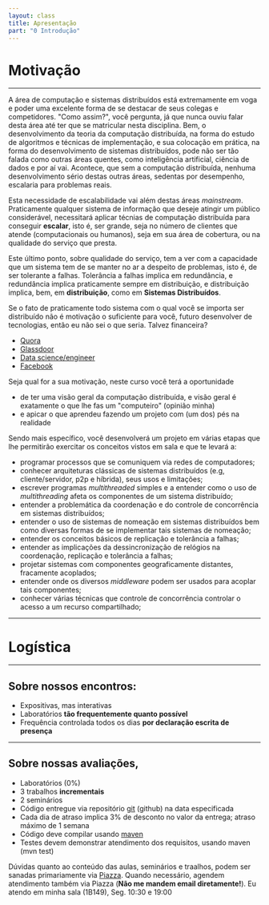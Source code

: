 ```yaml
---
layout: class
title: Apresentação
part: "0 Introdução"
---
```



# Motivação

---

A área de computação e sistemas distribuídos está extremamente em voga e poder uma excelente forma de se destacar de seus colegas e competidores. 
"Como assim?", você pergunta, já que nunca ouviu falar desta área até ter que se matricular nesta disciplina. 
Bem, o desenvolvimento da teoria da computação distribuída, na forma do estudo de algoritmos e técnicas de implementação, e sua colocação em prática, na forma do desenvolvimento de sistemas distribuídos, pode não ser tão falada como outras áreas quentes, como inteligência artificial, ciência de dados e por aí vai.
Acontece, que sem a computação distribuída, nenhuma desenvolvimento sério destas outras áreas, sedentas por desempenho, escalaria para problemas reais.

Esta necessidade de escalabilidade vai além destas áreas *mainstream*. Praticamente qualquer sistema de informação que deseje atingir um público considerável, necessitará aplicar técnias de computação distribuída para conseguir **escalar**, isto é, ser grande, seja no número de clientes que atende (computacionais ou humanos), seja em sua área de cobertura, ou na qualidade do serviço que presta.

Este último ponto, sobre qualidade do serviço, tem a ver com a capacidade que um sistema tem de se manter no ar a despeito de problemas, isto é, de ser tolerante a falhas. Tolerância a falhas implica em redundância, e redundância implica praticamente sempre em distribuição, e distribuição implica, bem, em **distribuição**, como em **Sistemas Distribuídos**.

Se o fato de praticamente todo sistema com o qual você se importa ser distribuído não é motivação o suficiente para você, futuro desenvolver de tecnologias, então eu não sei o que seria. Talvez financeira?

* [Quora](https://www.quora.com/Computer-Science-offers-great-work-hours-high-salary-out-of-college-high-in-demand-resistant-to-A-I-and-is-projected-to-grow-Whats-the-catch/answer/Brian-Bi?srid=zyar)
* [Glassdoor](https://www.glassdoor.com)
* [Data science/engineer](https://www.quora.com/What-skills-are-expected-from-a-data-engineer-not-a-data-scientist)
* [Facebook](https://www.facebook.com/facebookcareers/videos/1747855735501113/)
	
Seja qual for a sua motivação, neste curso você terá a oportunidade 
* de ter uma visão geral da computação distribuída, e visão geral é exatamente o que lhe fas um "computeiro" (opinião minha)
* e apicar o que aprendeu fazendo um projeto com (um dos) pés na realidade 

Sendo mais específico, você desenvolverá um projeto em várias etapas que lhe permitirão exercitar os conceitos vistos em sala e que te levará a:
* programar processos que se comuniquem via redes de computadores;
* conhecer arquiteturas clássicas de sistemas distribuídos (e.g, cliente/servidor, p2p e híbrida), seus usos e limitações;
* escrever programas *multithreaded* simples e a entender como o uso de *multithreading* afeta os componentes de um sistema distribuído;
* entender a problemática da coordenação e do controle de concorrência em sistemas distribuídos;
* entender o uso de sistemas de nomeação em sistemas distribuídos bem como diversas formas de se implementar tais sistemas de nomeação;
* entender os conceitos básicos de replicação e tolerância a falhas;
* entender as implicações da dessincronização de relógios na coordenação, replicação e tolerância a falhas;
* projetar sistemas com componentes geograficamente distantes, fracamente acoplados;
* entender onde os diversos *middleware* podem ser usados para acoplar tais componentes;
* conhecer várias técnicas que controle de concorrência controlar o acesso a um recurso compartilhado;

-------

# Logística

---

## Sobre nossos encontros:
* Expositivas, mas interativas
* Laboratórios **tão frequentemente quanto possível**
* Frequência controlada todos os dias **por declaração escrita de presença**

---

## Sobre nossas avaliações,

* Laboratórios (0\%)
* 3 trabalhos **incrementais**
* 2 seminários
* Código entregue via repositório [git](https://git-scm.com/book/en/v2/Getting-Started-About-Version-Control) (github) na data especificada
* Cada dia de atraso implica 3\% de desconto no valor da entrega; atraso máximo de 1 semana
* Código deve compilar usando  [maven](\href{https://maven.apache.org/guides/getting-started/maven-in-five-minutes.html)
* Testes devem demonstrar atendimento dos requisitos, usando maven (mvn test)

Dúvidas quanto ao conteúdo das aulas, seminários e traalhos, podem ser sanadas primariamente via [Piazza](piazza.com/ufu.br/semester22019/gbc074gsi028). Quando necessário, agendem atendimento também via Piazza (**Não me mandem email diretamente!**). Eu atendo em minha sala (1B149), Seg. 10:30 e 19:00



